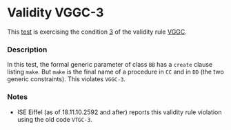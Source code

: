 # Validity VGGC-3

This [test](.) is exercising the condition [3](../Readme.md) of the validity rule [VGGC](../../vggc/Readme.md).

### Description

In this test, the formal generic parameter of class `BB` has a `create` clause listing `make`. But `make` is the final name of a procedure in `CC` and in `DD` (the two generic constraints). This violates `VGGC-3`.

### Notes

* ISE Eiffel (as of 18.11.10.2592 and after) reports this validity rule violation using the old code `VTGC-3`.
